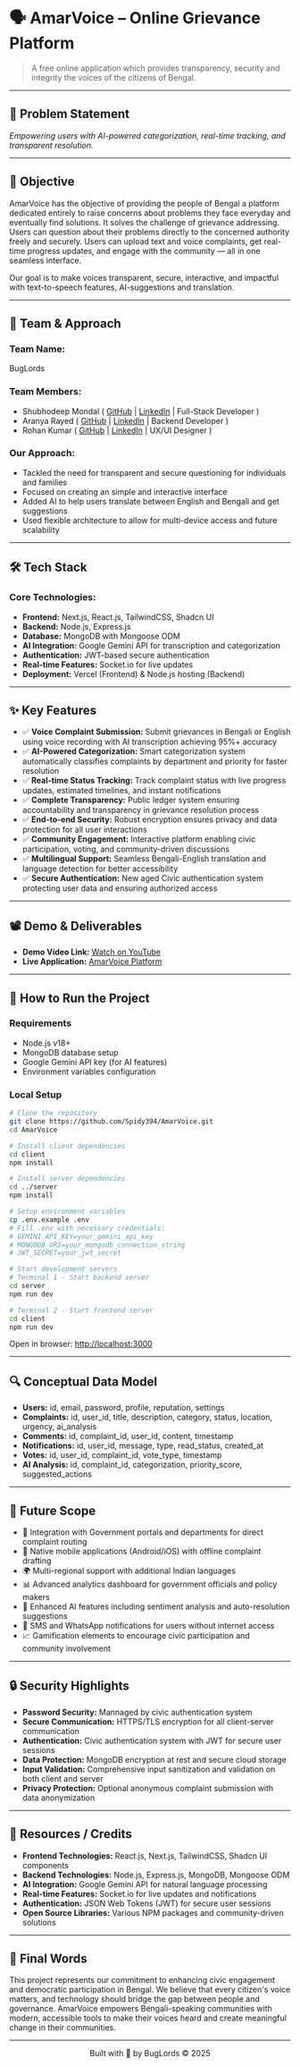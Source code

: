 # 🗣 AmarVoice – Online Grievance Platform

> A free online application which provides transparency, security and integrity the voices of the citizens of Bengal.

---

## 📌 Problem Statement

*Empowering users with AI-powered categorization, real-time tracking, and transparent resolution.*

---

## 🎯 Objective

AmarVoice has the objective of providing the people of Bengal a platform dedicated entirely to raise concerns about problems they face everyday and eventually find solutions. It solves the challenge of grievance addressing. Users can question about their problems directly to the concerned authority freely and securely. Users can upload text and voice complaints, get real-time progress updates, and engage with the community — all in one seamless interface.

Our goal is to make voices transparent, secure, interactive, and impactful with text-to-speech features, AI-suggestions and translation.

---

## 🧠 Team & Approach

### Team Name:
BugLords

### Team Members:  
- Shubhodeep Mondal ( [GitHub](https://github.com/Spidy394) | [LinkedIn](https://www.linkedin.com/in/shubho-deep) | Full-Stack Developer )  
- Aranya Rayed ( [GitHub](https://github.com/Abotishere) | [LinkedIn](https://www.linkedin.com/in/aranya-rayed-990671315/) | Backend Developer )  
- Rohan Kumar ( [GitHub](https://github.com/rohan911438) | [LinkedIn](https://www.linkedin.com/in/rohan-kumar-1a60b7314/) | UX/UI Designer )

### Our Approach:
- Tackled the need for transparent and secure questioning for individuals and families
- Focused on creating an simple and interactive interface
- Added AI to help users translate between English and Bengali and get suggestions
- Used flexible architecture to allow for multi-device access and future scalability

---

## 🛠 Tech Stack

### Core Technologies:
- **Frontend:** Next.js, React.js, TailwindCSS, Shadcn UI
- **Backend:** Node.js, Express.js
- **Database:** MongoDB with Mongoose ODM
- **AI Integration:** Google Gemini API for transcription and categorization
- **Authentication:** JWT-based secure authentication
- **Real-time Features:** Socket.io for live updates
- **Deployment:** Vercel (Frontend) & Node.js hosting (Backend)
---

## ✨ Key Features

- ✅ **Voice Complaint Submission:** Submit grievances in Bengali or English using voice recording with AI transcription achieving 95%+ accuracy
- ✅ **AI-Powered Categorization:** Smart categorization system automatically classifies complaints by department and priority for faster resolution
- ✅ **Real-time Status Tracking:** Track complaint status with live progress updates, estimated timelines, and instant notifications
- ✅ **Complete Transparency:** Public ledger system ensuring accountability and transparency in grievance resolution process
- ✅ **End-to-end Security:** Robust encryption ensures privacy and data protection for all user interactions
- ✅ **Community Engagement:** Interactive platform enabling civic participation, voting, and community-driven discussions
- ✅ **Multilingual Support:** Seamless Bengali-English translation and language detection for better accessibility
- ✅ **Secure Authentication:** New aged Civic authentication system protecting user data and ensuring authorized access

---

## 📽 Demo & Deliverables

- **Demo Video Link:** [Watch on YouTube](https://youtu.be/_D7zDgmdkGY)  
- **Live Application:** [AmarVoice Platform](https://amar-voice.vercel.app/)

---

## 🧪 How to Run the Project

### Requirements

- Node.js v18+  
- MongoDB database setup  
- Google Gemini API key (for AI features)
- Environment variables configuration

### Local Setup

```bash
# Clone the repository
git clone https://github.com/Spidy394/AmarVoice.git
cd AmarVoice

# Install client dependencies
cd client
npm install

# Install server dependencies
cd ../server
npm install

# Setup environment variables
cp .env.example .env
# Fill .env with necessary credentials:
# GEMINI_API_KEY=your_gemini_api_key
# MONGODB_URI=your_mongodb_connection_string
# JWT_SECRET=your_jwt_secret

# Start development servers
# Terminal 1 - Start backend server
cd server
npm run dev

# Terminal 2 - Start frontend server
cd client
npm run dev
```

Open in browser: [http://localhost:3000](http://localhost:3000)

---


## 🔍 Conceptual Data Model

- **Users:** id, email, password, profile, reputation, settings  
- **Complaints:** id, user_id, title, description, category, status, location, urgency, ai_analysis  
- **Comments:** id, complaint_id, user_id, content, timestamp  
- **Notifications:** id, user_id, message, type, read_status, created_at  
- **Votes:** id, user_id, complaint_id, vote_type, timestamp  
- **AI Analysis:** id, complaint_id, categorization, priority_score, suggested_actions

---

## 🧬 Future Scope

- 🔗 Integration with Government portals and departments for direct complaint routing  
- 📱 Native mobile applications (Android/iOS) with offline complaint drafting  
- 🌍 Multi-regional support with additional Indian languages  
- 📊 Advanced analytics dashboard for government officials and policy makers  
- 🤖 Enhanced AI features including sentiment analysis and auto-resolution suggestions  
- 🔔 SMS and WhatsApp notifications for users without internet access  
- 📈 Gamification elements to encourage civic participation and community involvement

---

## 🔒 Security Highlights

- **Password Security:** Mannaged by civic authentication system
- **Secure Communication:** HTTPS/TLS encryption for all client-server communication  
- **Authentication:** Civic authentication system with JWT for secure user sessions
- **Data Protection:** MongoDB encryption at rest and secure cloud storage  
- **Input Validation:** Comprehensive input sanitization and validation on both client and server  
- **Privacy Protection:** Optional anonymous complaint submission with data anonymization

---

## 📎 Resources / Credits

- **Frontend Technologies:** React.js, Next.js, TailwindCSS, Shadcn UI components  
- **Backend Technologies:** Node.js, Express.js, MongoDB, Mongoose ODM  
- **AI Integration:** Google Gemini API for natural language processing  
- **Real-time Features:** Socket.io for live updates and notifications  
- **Authentication:** JSON Web Tokens (JWT) for secure user sessions  
- **Open Source Libraries:** Various NPM packages and community-driven solutions

---

## 🏁 Final Words

This project represents our commitment to enhancing civic engagement and democratic participation in Bengal. We believe that every citizen's voice matters, and technology should bridge the gap between people and governance. AmarVoice empowers Bengali-speaking communities with modern, accessible tools to make their voices heard and create meaningful change in their communities.

---

<p align="center">
  Built with 💙 by BugLords © 2025
</p>
